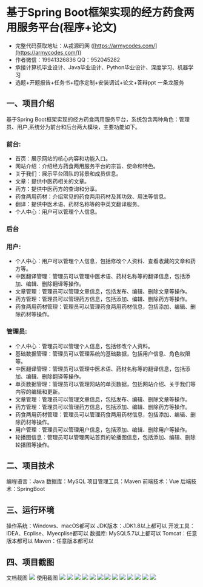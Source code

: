 基于Spring Boot框架实现的经方药食两用服务平台(程序+论文)
=
- 完整代码获取地址：从戎源码网 ([https://armycodes.com/](https://armycodes.com/))
- 作者微信：19941326836  QQ：952045282 
- 承接计算机毕业设计、Java毕业设计、Python毕业设计、深度学习、机器学习
- 选题+开题报告+任务书+程序定制+安装调试+论文+答辩ppt 一条龙服务

一、项目介绍
---
基于Spring Boot框架实现的经方药食两用服务平台，系统包含两种角色：管理员、用户,系统分为前台和后台两大模块，主要功能如下。
### 前台:
- 首页：展示网站的核心内容和功能入口。
- 网站介绍：介绍经方药食两用服务平台的宗旨、使命和特色。
- 关于我们：展示平台团队的背景和成员信息。
- 文章：提供中医药相关的文章。
- 药方：提供中医药方的查询和分享。
- 药食两用药材：介绍常见的药食两用药材及其功效、用法等信息。
- 翻译：提供中医术语、药材名称等的中英文翻译服务。
- 个人中心：用户可以管理个人信息。
  
### 后台
### 用户:
  - 个人中心：用户可以管理个人信息，包括修改个人资料、查看收藏的文章和药方等。
  - 中医翻译管理：管理员可以管理中医术语、药材名称等的翻译信息，包括添加、编辑、删除翻译等操作。
  - 文章管理：管理员可以管理文章信息，包括发布、编辑、删除文章等操作。
  - 药方管理：管理员可以管理药方信息，包括添加、编辑、删除药方等操作。
  - 药食两用药材管理：管理员可以管理药食两用药材信息，包括添加、编辑、删除药材等操作。
  
### 管理员:
  - 个人中心：管理员可以管理个人信息，包括修改个人资料。
  - 基础数据管理：管理员可以管理系统的基础数据，包括用户信息、角色权限等。
  - 中医翻译管理：管理员可以管理中医术语、药材名称等的翻译信息，包括添加、编辑、删除翻译等操作。
  - 单页数据管理：管理员可以管理网站的单页数据，包括网站介绍、关于我们等内容的编辑和更新。
  - 文章管理：管理员可以管理文章信息，包括发布、编辑、删除文章等操作。
  - 药方管理：管理员可以管理药方信息，包括添加、编辑、删除药方等操作。
  - 药食两用药材管理：管理员可以管理药食两用药材信息，包括添加、编辑、删除药材等操作。
  - 用户管理：管理员可以管理用户信息，包括添加、编辑、删除用户等操作。
  - 轮播图信息：管理员可以管理网站首页的轮播图信息，包括添加、编辑、删除轮播图等操作。


  
二、项目技术
---
编程语言：Java
数据库：MySQL
项目管理工具：Maven
前端技术：Vue
后端技术：SpringBoot

三、运行环境
---
操作系统：Windows、macOS都可以
JDK版本：JDK1.8以上都可以
开发工具：IDEA、Ecplise、Myecplise都可以
数据库: MySQL5.7以上都可以
Tomcat：任意版本都可以
Maven：任意版本都可以

四、项目截图
---
文档截图
![](limage/2.png)
使用截图
![](image/1.png)
![](image/2.png)
![](image/3.png)
![](image/4.png)
![](image/5.png)
![](image/6.png)
![](image/7.png)
![](image/8.png)
![](image/9.png)
![](image/10.png)
![](image/11.png)
![](image/12.png)
![](image/13.png)
